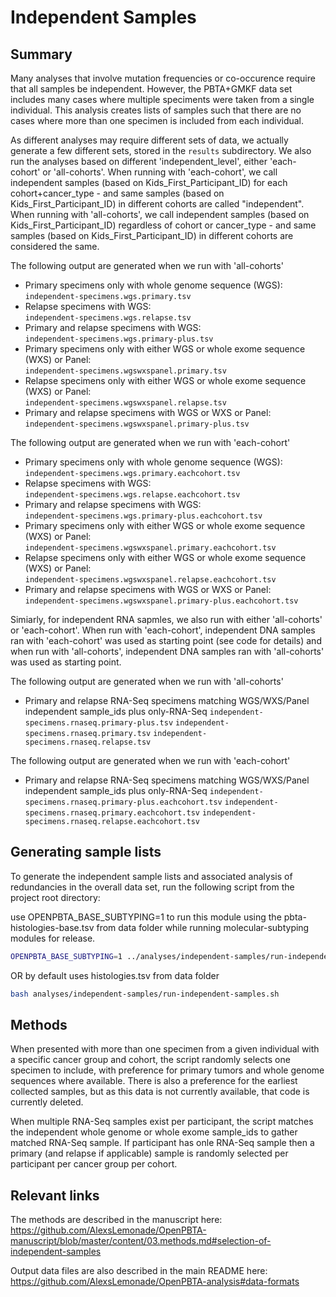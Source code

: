 # Independent Samples

## Summary

Many analyses that involve mutation frequencies or co-occurence require that all samples be independent.
However, the PBTA+GMKF data set includes many cases where multiple speciments were taken from a single individual.
This analysis creates lists of samples such that there are no cases where more than one specimen is included from each individual.

As different analyses may require different sets of data, we actually generate a few different sets, stored in the `results` subdirectory. We also run the analyses based on different 'independent_level', either 'each-cohort' or 'all-cohorts'. When running with 'each-cohort', we call independent samples (based on Kids_First_Participant_ID) for each cohort+cancer_type - and same samples (based on Kids_First_Participant_ID) in different cohorts are called "independent". When running with 'all-cohorts', we call independent samples (based on Kids_First_Participant_ID) regardless of cohort or cancer_type - and same samples (based on Kids_First_Participant_ID) in different cohorts are considered the same.

The following output are generated when we run with 'all-cohorts'
* Primary specimens only with whole genome sequence (WGS):  
`independent-specimens.wgs.primary.tsv`
* Relapse specimens with WGS:  
`independent-specimens.wgs.relapse.tsv`
* Primary and relapse specimens with WGS:  
`independent-specimens.wgs.primary-plus.tsv`
* Primary specimens only with either WGS or whole exome sequence (WXS) or Panel:  
`independent-specimens.wgswxspanel.primary.tsv`
* Relapse specimens only with either WGS or whole exome sequence (WXS) or Panel:  
`independent-specimens.wgswxspanel.relapse.tsv`
* Primary and relapse specimens with WGS or WXS or Panel:  
`independent-specimens.wgswxspanel.primary-plus.tsv`

The following output are generated when we run with 'each-cohort'
* Primary specimens only with whole genome sequence (WGS):  
`independent-specimens.wgs.primary.eachcohort.tsv`
* Relapse specimens with WGS:  
`independent-specimens.wgs.relapse.eachcohort.tsv`
* Primary and relapse specimens with WGS:  
`independent-specimens.wgs.primary-plus.eachcohort.tsv`
* Primary specimens only with either WGS or whole exome sequence (WXS) or Panel:  
`independent-specimens.wgswxspanel.primary.eachcohort.tsv`
* Relapse specimens only with either WGS or whole exome sequence (WXS) or Panel:  
`independent-specimens.wgswxspanel.relapse.eachcohort.tsv`
* Primary and relapse specimens with WGS or WXS or Panel:  
`independent-specimens.wgswxspanel.primary-plus.eachcohort.tsv`

Simiarly, for independent RNA sapmles, we also run with either 'all-cohorts' or 'each-cohort'.
When run with 'each-cohort', independent DNA samples ran with 'each-cohort' was used as starting point (see code for details) and when run with 'all-cohorts', independent DNA samples ran with 'all-cohorts' was used as starting point.

The following output are generated when we run with 'all-cohorts'
* Primary and relapse RNA-Seq specimens matching WGS/WXS/Panel independent sample_ids plus only-RNA-Seq 
`independent-specimens.rnaseq.primary-plus.tsv`
`independent-specimens.rnaseq.primary.tsv`
`independent-specimens.rnaseq.relapse.tsv`

The following output are generated when we run with 'each-cohort'
* Primary and relapse RNA-Seq specimens matching WGS/WXS/Panel independent sample_ids plus only-RNA-Seq 
`independent-specimens.rnaseq.primary-plus.eachcohort.tsv`
`independent-specimens.rnaseq.primary.eachcohort.tsv`
`independent-specimens.rnaseq.relapse.eachcohort.tsv`

## Generating sample lists

To generate the independent sample lists and associated analysis of redundancies in the overall data set, run the following script from the project root directory:

use OPENPBTA_BASE_SUBTYPING=1 to run this module using the pbta-histologies-base.tsv from data folder while running molecular-subtyping modules for release.
```sh
OPENPBTA_BASE_SUBTYPING=1 ../analyses/independent-samples/run-independent-samples.sh 
```

OR by default uses histologies.tsv from data folder
```sh
bash analyses/independent-samples/run-independent-samples.sh
```

## Methods
When presented with more than one specimen from a given individual with a specific cancer group and cohort, the script randomly selects one specimen to include, with preference for primary tumors and whole genome sequences where available.
There is also a preference for the earliest collected samples, but as this data is not currently available, that code is currently deleted.

When multiple RNA-Seq samples exist per participant, the script matches the independent whole genome or whole exome sample_ids to gather matched RNA-Seq sample. If participant has onle RNA-Seq sample then a primary (and relapse if applicable) sample is randomly selected per participant per cancer group per cohort. 

## Relevant links
The methods are described in the manuscript here:
 https://github.com/AlexsLemonade/OpenPBTA-manuscript/blob/master/content/03.methods.md#selection-of-independent-samples

 Output data files are also described in the main README here:
 https://github.com/AlexsLemonade/OpenPBTA-analysis#data-formats
